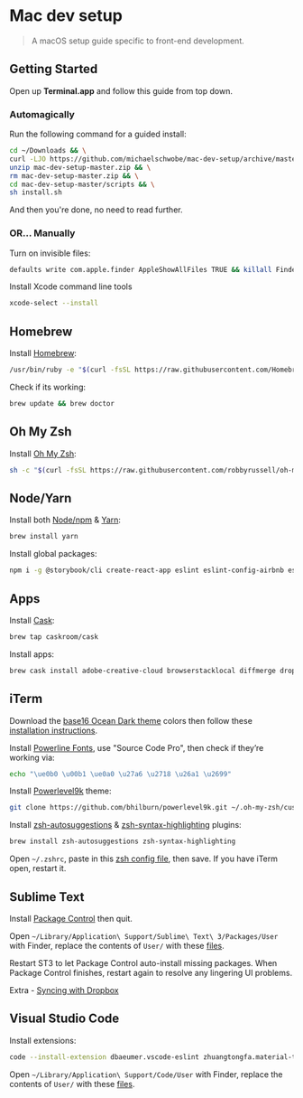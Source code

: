 # Mac dev setup

> A macOS setup guide specific to front-end development.

## Getting Started

Open up **Terminal.app** and follow this guide from top down.

### Automagically

Run the following command for a guided install:

```sh
cd ~/Downloads && \
curl -LJO https://github.com/michaelschwobe/mac-dev-setup/archive/master.zip && \
unzip mac-dev-setup-master.zip && \
rm mac-dev-setup-master.zip && \
cd mac-dev-setup-master/scripts && \
sh install.sh
```

And then you're done, no need to read further.

### OR... Manually

Turn on invisible files:

```sh
defaults write com.apple.finder AppleShowAllFiles TRUE && killall Finder
```

Install Xcode command line tools

```sh
xcode-select --install
```

## Homebrew

Install [Homebrew](https://brew.sh/):

```sh
/usr/bin/ruby -e "$(curl -fsSL https://raw.githubusercontent.com/Homebrew/install/master/install)"
```

Check if its working:

```sh
brew update && brew doctor
```

## Oh My Zsh

Install [Oh My Zsh](https://github.com/robbyrussell/oh-my-zsh):

```sh
sh -c "$(curl -fsSL https://raw.githubusercontent.com/robbyrussell/oh-my-zsh/master/tools/install.sh)"
```

## Node/Yarn

Install both [Node/npm](https://nodejs.org/en/) & [Yarn](https://yarnpkg.com/en/):

```sh
brew install yarn
```

Install global packages:

```sh
npm i -g @storybook/cli create-react-app eslint eslint-config-airbnb eslint-config-prettier eslint-plugin-import eslint-plugin-json eslint-plugin-jsx-a11y eslint-plugin-prettier eslint-plugin-react gulp-cli prettier serve
```

## Apps

Install [Cask](https://caskroom.github.io/):

```sh
brew tap caskroom/cask
```

Install apps:

```sh
brew cask install adobe-creative-cloud browserstacklocal diffmerge dropbox google-chrome insomnia iterm2 mamp sketch slack sourcetree spectacle spotify sublime-text transmit visual-studio-code
```

## iTerm

Download the [base16 Ocean Dark theme](https://raw.githubusercontent.com/chriskempson/base16-iterm2/master/base16-ocean.dark.itermcolors) colors then follow these [installation instructions](https://github.com/chriskempson/base16-iterm2#installation).

Install [Powerline Fonts](https://github.com/powerline/fonts), use "Source Code Pro", then check if they’re working via:

```sh
echo "\ue0b0 \u00b1 \ue0a0 \u27a6 \u2718 \u26a1 \u2699"
```

Install [Powerlevel9k](https://github.com/bhilburn/powerlevel9k) theme:

```sh
git clone https://github.com/bhilburn/powerlevel9k.git ~/.oh-my-zsh/custom/themes/powerlevel9k
```

Install [zsh-autosuggestions](https://github.com/zsh-users/zsh-autosuggestions) & [zsh-syntax-highlighting](https://github.com/zsh-users/zsh-syntax-highlighting) plugins:

```sh
brew install zsh-autosuggestions zsh-syntax-highlighting
```

Open `~/.zshrc`, paste in this [zsh config file](https://github.com/michaelschwobe/mac-dev-setup/blob/master/.zshrc), then save. If you have iTerm open, restart it.

## Sublime Text

Install [Package Control](https://packagecontrol.io/installation) then quit.

Open `~/Library/Application\ Support/Sublime\ Text\ 3/Packages/User` with Finder, replace the contents of `User/` with these [files](https://github.com/michaelschwobe/mac-dev-setup/tree/master/Sublime/).

Restart ST3 to let Package Control auto-install missing packages. When Package Control finishes, restart again to resolve any lingering UI problems.

Extra - [Syncing with Dropbox](https://packagecontrol.io/docs/syncing#dropbox-osx)

## Visual Studio Code

Install extensions:

```sh
code --install-extension dbaeumer.vscode-eslint zhuangtongfa.material-theme esbenp.prettier-vscode ms-vscode.sublime-keybindings robertohuertasm.vscode-icons
```

Open `~/Library/Application\ Support/Code/User` with Finder, replace the contents of `User/` with these [files](https://github.com/michaelschwobe/mac-dev-setup/tree/master/Code/).
